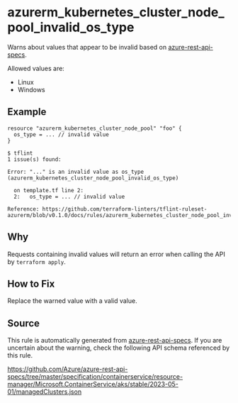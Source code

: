 <!--- This file generated by `tools/apispec-rule-gen/main.go`. DO NOT EDIT --->

# azurerm_kubernetes_cluster_node_pool_invalid_os_type

Warns about values that appear to be invalid based on [azure-rest-api-specs](https://github.com/Azure/azure-rest-api-specs).

Allowed values are:
- Linux
- Windows

## Example

```hcl
resource "azurerm_kubernetes_cluster_node_pool" "foo" {
  os_type = ... // invalid value
}
```

```
$ tflint
1 issue(s) found:

Error: "..." is an invalid value as os_type (azurerm_kubernetes_cluster_node_pool_invalid_os_type)

  on template.tf line 2:
  2:   os_type = ... // invalid value

Reference: https://github.com/terraform-linters/tflint-ruleset-azurerm/blob/v0.1.0/docs/rules/azurerm_kubernetes_cluster_node_pool_invalid_os_type.md

```

## Why

Requests containing invalid values will return an error when calling the API by `terraform apply`.

## How to Fix

Replace the warned value with a valid value.

## Source

This rule is automatically generated from [azure-rest-api-specs](https://github.com/Azure/azure-rest-api-specs). If you are uncertain about the warning, check the following API schema referenced by this rule.

https://github.com/Azure/azure-rest-api-specs/tree/master/specification/containerservice/resource-manager/Microsoft.ContainerService/aks/stable/2023-05-01/managedClusters.json
